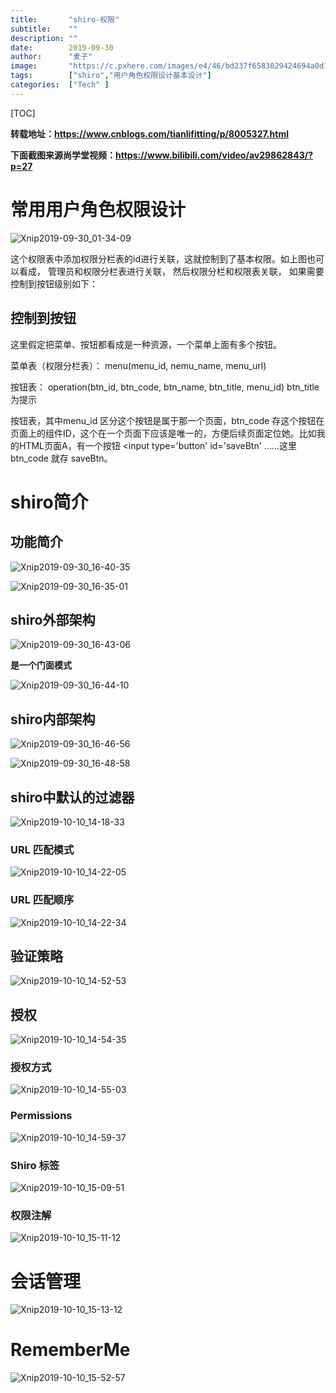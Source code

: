 ```yaml
---
title:       "shiro-权限"
subtitle:    ""
description: ""
date:        2019-09-30
author:      "麦子"
image:       "https://c.pxhere.com/images/e4/46/bd237f6583029424694a0d16589b-1435053.jpg!d"
tags:        ["shiro","用户角色权限设计基本设计"]
categories:  ["Tech" ]
---
```


[TOC]

**转载地址：https://www.cnblogs.com/tianlifitting/p/8005327.html**

**下面截图来源尚学堂视频：https://www.bilibili.com/video/av29862843/?p=27**

# 常用用户角色权限设计

![Xnip2019-09-30_01-34-09](/img/Xnip2019-09-30_01-34-09.png)

这个权限表中添加权限分栏表的id进行关联，这就控制到了基本权限。如上图也可以看成， 管理员和权限分栏表进行关联， 然后权限分栏和权限表关联， 如果需要控制到按钮级别如下：

## 控制到按钮

这里假定把菜单、按钮都看成是一种资源，一个菜单上面有多个按钮。

菜单表（权限分栏表）： menu(menu_id, nemu_name, menu_url)

按钮表： operation(btn_id, btn_code, btn_name, btn_title, menu_id)  btn_title 为提示

按钮表，其中menu_id 区分这个按钮是属于那一个页面，btn_code 存这个按钮在页面上的组件ID，这个在一个页面下应该是唯一的，方便后续页面定位她。比如我的HTML页面A，有一个按钮 <input type='button' id='saveBtn' ......这里 btn_code 就存 saveBtn。

# shiro简介

## 功能简介

![Xnip2019-09-30_16-40-35](/img/Xnip2019-09-30_16-40-35.png)

![Xnip2019-09-30_16-35-01](/img/Xnip2019-09-30_16-35-01.png)



## shiro外部架构

![Xnip2019-09-30_16-43-06](/img/Xnip2019-09-30_16-43-06.png)

**是一个门面模式**

![Xnip2019-09-30_16-44-10](/img/Xnip2019-09-30_16-44-10.png)

## shiro内部架构

![Xnip2019-09-30_16-46-56](/img/Xnip2019-09-30_16-46-56.png)

![Xnip2019-09-30_16-48-58](/img/Xnip2019-09-30_16-48-58.png)

##  shiro中默认的过滤器

![Xnip2019-10-10_14-18-33](/img/Xnip2019-10-10_14-18-33.png)

### URL 匹配模式

![Xnip2019-10-10_14-22-05](/img/Xnip2019-10-10_14-22-05.png)

### URL 匹配顺序

![Xnip2019-10-10_14-22-34](/img/Xnip2019-10-10_14-22-34.png)



## 验证策略

![Xnip2019-10-10_14-52-53](/img/Xnip2019-10-10_14-52-53.png)

## 授权

![Xnip2019-10-10_14-54-35](/img/Xnip2019-10-10_14-54-35.png)

### 授权方式

![Xnip2019-10-10_14-55-03](/img/Xnip2019-10-10_14-55-03.png)

### Permissions

![Xnip2019-10-10_14-59-37](/img/Xnip2019-10-10_14-59-37.png)

### Shiro 标签

![Xnip2019-10-10_15-09-51](/img/Xnip2019-10-10_15-09-51.png)

### 权限注解

![Xnip2019-10-10_15-11-12](/img/Xnip2019-10-10_15-11-12.png)

# 会话管理

![Xnip2019-10-10_15-13-12](/img/Xnip2019-10-10_15-13-12.png)

# RememberMe

![Xnip2019-10-10_15-52-57](/img/Xnip2019-10-10_15-52-57.png)

